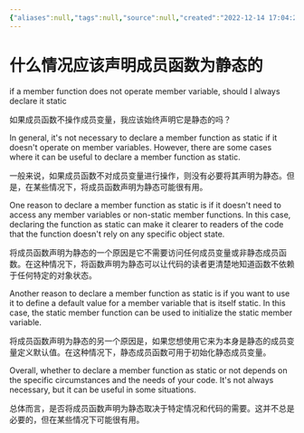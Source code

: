 ```yaml
---
{"aliases":null,"tags":null,"source":null,"created":"2022-12-14 17:04:20","updated":"2023-03-02 14:18:12","uid":null,"title":"什么情况应该声明成员函数为静态的","dg-publish":true,"permalink":"/Pages/什么情况应该声明成员函数为静态的/","dgPassFrontmatter":true,"noteIcon":""}
---
```



# 什么情况应该声明成员函数为静态的

if a member function does not operate member variable, should I always declare it static

如果成员函数不操作成员变量，我应该始终声明它是静态的吗？

In general, it's not necessary to declare a member function as static if it doesn't operate on member variables. However, there are some cases where it can be useful to declare a member function as static.

一般来说，如果成员函数不对成员变量进行操作，则没有必要将其声明为静态。但是，在某些情况下，将成员函数声明为静态可能很有用。

One reason to declare a member function as static is if it doesn't need to access any member variables or non-static member functions. In this case, declaring the function as static can make it clearer to readers of the code that the function doesn't rely on any specific object state.

将成员函数声明为静态的一个原因是它不需要访问任何成员变量或非静态成员函数。在这种情况下，将函数声明为静态可以让代码的读者更清楚地知道函数不依赖于任何特定的对象状态。

Another reason to declare a member function as static is if you want to use it to define a default value for a member variable that is itself static. In this case, the static member function can be used to initialize the static member variable.

将成员函数声明为静态的另一个原因是，如果您想使用它来为本身是静态的成员变量定义默认值。在这种情况下，静态成员函数可用于初始化静态成员变量。

Overall, whether to declare a member function as static or not depends on the specific circumstances and the needs of your code. It's not always necessary, but it can be useful in some situations.

总体而言，是否将成员函数声明为静态取决于特定情况和代码的需要。这并不总是必要的，但在某些情况下可能很有用。

